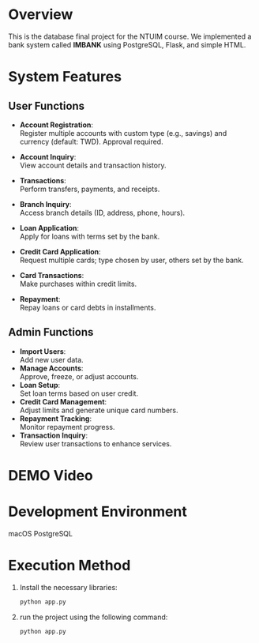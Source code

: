 # Overview  
This is the database final project for the NTUIM course. We implemented a bank system called **IMBANK** using PostgreSQL, Flask, and simple HTML.

# System Features

## User Functions
- **Account Registration**:  
   Register multiple accounts with custom type (e.g., savings) and currency (default: TWD). Approval required.  
- **Account Inquiry**:  
   View account details and transaction history.
- **Transactions**:  
   Perform transfers, payments, and receipts.  
- **Branch Inquiry**:  
   Access branch details (ID, address, phone, hours).  

-  **Loan Application**:  
   Apply for loans with terms set by the bank.  
-  **Credit Card Application**:  
   Request multiple cards; type chosen by user, others set by the bank.  
-  **Card Transactions**:  
   Make purchases within credit limits.  
- **Repayment**:  
   Repay loans or card debts in installments.

## Admin Functions
- **Import Users**:  
   Add new user data.  
-  **Manage Accounts**:  
   Approve, freeze, or adjust accounts.  
-  **Loan Setup**:  
   Set loan terms based on user credit.  
-  **Credit Card Management**:  
   Adjust limits and generate unique card numbers.  
-  **Repayment Tracking**:  
   Monitor repayment progress.  
 - **Transaction Inquiry**:  
   Review user transactions to enhance services.


# DEMO Video
# Development Environment
macOS
PostgreSQL





# Execution Method  
1. Install the necessary libraries:  
   ```bash
   python app.py
   ```
   
2. run the project using the following command:
      ```bash
   python app.py
   ```



